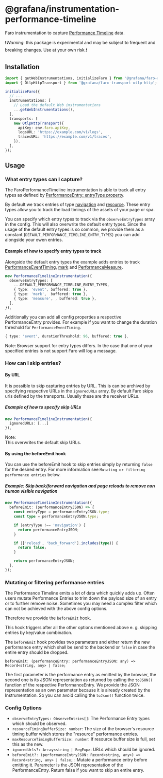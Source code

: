 # @grafana/instrumentation-performance-timeline

Faro instrumentation to capture [Performance Timeline](https://www.w3.org/TR/performance-timeline/)
data.

❗️*Warning*: this package is experimental and may be subject to frequent and breaking changes.
Use at your own risk.❗️

## Installation

```ts
import { getWebInstrumentations, initializeFaro } from '@grafana/faro-react';
import { OtlpHttpTransport } from '@grafana/faro-transport-otlp-http';

initializeFaro({
  // ...
  instrumentations: [
    // Load the default Web instrumentations
    ...getWebInstrumentations(),
  ],
  transports: [
    new OtlpHttpTransport({
      apiKey: env.faro.apiKey,
      logsURL: 'https://example.com/v1/logs',
      tracesURL: 'https://example.com/v1/traces',
    }),
  ],
});
```

## Usage

### What entry types can I capture?

The FaroPerformanceTimeline instrumentation is able to track all entry types as defined by
[PerformanceEntry: entryType property](https://developer.mozilla.org/en-US/docs/Web/API/PerformanceEntry/entryType).

By default we track entries of type
[navigation](https://developer.mozilla.org/en-US/docs/Web/API/PerformanceNavigationTiming)
and [resource](https://developer.mozilla.org/en-US/docs/Web/API/PerformanceResourceTiming).
These entry types allow you to track the load timings of the assets of your page or spa.

You can specify which entry types to track via the `observeEntryTypes` array in the config.
This will also overwrite the default entry types. Since the usage of the default entry types is so
common, we provide them as a constant (`DEFAULT_PERFORMANCE_TIMELINE_ENTRY_TYPES`) you can add
alongside your owen entries.

#### Example of how to specify entry types to track

Alongside the default entry types the example adds entries to track
[PerformanceEventTiming](https://developer.mozilla.org/en-US/docs/Web/API/PerformanceEventTiming),
[mark](https://developer.mozilla.org/en-US/docs/Web/API/PerformanceMark) and
[PerformanceMeasure](https://developer.mozilla.org/en-US/docs/Web/API/PerformanceMeasure).

```ts
new PerformanceTimelineInstrumentation({
  observeEntryTypes: [
    ...DEFAULT_PERFORMANCE_TIMELINE_ENTRY_TYPES,
    { type: 'event', buffered: true },
    { type: 'mark',  buffered: true },
    { type: 'measure', , buffered: true },
  ],
}),
```

Additionally you can add all config properties a respective PerformanceEntry provides.
For example if you want to change the duration threshold for `PerformanceEventTiming`.

```ts
{ type: 'event', durationThreshold: 96, buffered: true },
```

Note:
Browser support for entry types differs. In the case that one of your specified entries
is not support Faro will log a message.

### How can I skip entries?

#### By URL

It is possible to skip capturing entries by URL. This is can be archived by specifying respective
URLs in the `ignoredURLs` array.
By default Faro skips urls defined by the transports. Usually these are the receiver URLs.

##### Example of how to specify skip URLs

```ts
new PerformanceTimelineInstrumentation({
  ignoredURLs: [...]
}),
```

Note:\
This overwrites the default skip URLs.

#### By using the beforeEmit hook

You can use the beforeEmit hook to skip entries simply by returning `false` for the desired entry.
For more information see `Mutating or filtering performance entries` below.

##### Example: Skip back/forward navigation and page reloads to remove non human visible navigation

```ts
new PerformanceTimelineInstrumentation({
  beforeEmit: (performanceEntryJSON) => {
    const entryType = performanceEntryJSON.type;
    const type = performanceEntryJSON.type;

    if (entryType !== 'navigation') {
      return performanceEntryJSON;
    }

    if (['reload', 'back_forward'].includes(type)) {
      return false;
    }

    return performanceEntryJSON;
  },
});
```

### Mutating or filtering performance entries

The Performance Timeline emits a lot of data which quickly adds up. Often users mutate Performance
Entries to trim down the payload size of an entry or to further remove noise. Sometimes you may need
a complex filter which can not be achieved with the above config options.

Therefore we provide the `beforeEmit` hook.

This hook triggers after all the other options mentioned above e. g. skipping entries by key/value
combination.

The `beforeEmit` hook provides two parameters and either return the new performance entry which shall
be send to the backend or `false` in case the entire entry should be dropped.

`beforeEmit: (performanceEntry: performanceEntryJSON: any) => Record<string, any> | false;`

The first parameter is the performance entry as emitted by the browser, the second one is its JSON
representation as returned by calling the `toJSON()` function of the respective PerformanceEntry.
We provide the JSON representation as an own parameter because it is already created by the
Instrumentation. So you can avoid calling the `toJson()` function twice.

### Config Options

- `observeEntryTypes: ObserveEntries[]`: The Performance Entry types which should be observed.
- `resourceTimingBufferSize: number`: The size of the browser's resource timing buffer which stores
  the "resource" performance entries.
- `maxResourceTimingBufferSize: number`: If resource buffer size is full, set this as the new.
- `ignoredUrls?: Array<string | RegExp>`: URLs which should be ignored.
- `beforeEmit?: (performanceEntryJSON: Record<string, any>) => Record<string, any> | false;`
  : Mutate a performance entry before emitting it. Parameter is the JSON representation of the
  PerformanceEntry. Return false if you want to skip an entire entry.
